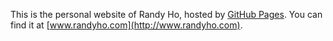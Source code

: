 This is the personal website of Randy Ho, hosted by [GitHub Pages](http://pages.github.com). You can find it at [www.randyho.com](http://www.randyho.com).

